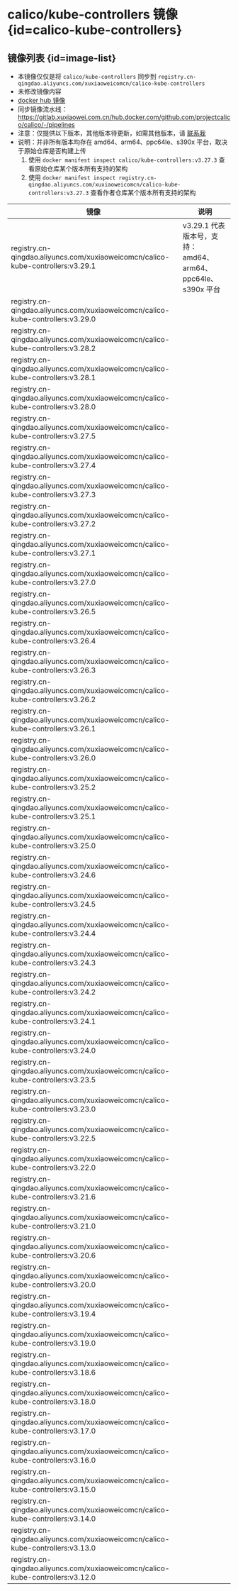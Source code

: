 # calico/kube-controllers 镜像 {id=calico-kube-controllers}

## 镜像列表 {id=image-list}

- 本镜像仅仅是将 `calico/kube-controllers` 同步到 `registry.cn-qingdao.aliyuncs.com/xuxiaoweicomcn/calico-kube-controllers`
- 未修改镜像内容
- [docker hub 镜像](https://hub.docker.com/r/calico/kube-controllers)
- 同步镜像流水线：https://gitlab.xuxiaowei.com.cn/hub.docker.com/github.com/projectcalico/calico/-/pipelines
- 注意：仅提供以下版本，其他版本待更新，如需其他版本，请 [联系我](../../../guide/website.md)
- 说明：并非所有版本均存在 amd64、arm64、ppc64le、s390x 平台，取决于原始仓库是否构建上传
    1. 使用 `docker manifest inspect calico/kube-controllers:v3.27.3` 查看原始仓库某个版本所有支持的架构
    2. 使用 `docker manifest inspect registry.cn-qingdao.aliyuncs.com/xuxiaoweicomcn/calico-kube-controllers:v3.27.3` 查看作者仓库某个版本所有支持的架构

| 镜像                                                                              | 说明                                            |
|---------------------------------------------------------------------------------|-----------------------------------------------|
| registry.cn-qingdao.aliyuncs.com/xuxiaoweicomcn/calico-kube-controllers:v3.29.1 | v3.29.1 代表版本号，支持：amd64、arm64、ppc64le、s390x 平台 |
| registry.cn-qingdao.aliyuncs.com/xuxiaoweicomcn/calico-kube-controllers:v3.29.0 |                                               |
| registry.cn-qingdao.aliyuncs.com/xuxiaoweicomcn/calico-kube-controllers:v3.28.2 |                                               |
| registry.cn-qingdao.aliyuncs.com/xuxiaoweicomcn/calico-kube-controllers:v3.28.1 |                                               |
| registry.cn-qingdao.aliyuncs.com/xuxiaoweicomcn/calico-kube-controllers:v3.28.0 |                                               |
| registry.cn-qingdao.aliyuncs.com/xuxiaoweicomcn/calico-kube-controllers:v3.27.5 |                                               |
| registry.cn-qingdao.aliyuncs.com/xuxiaoweicomcn/calico-kube-controllers:v3.27.4 |                                               |
| registry.cn-qingdao.aliyuncs.com/xuxiaoweicomcn/calico-kube-controllers:v3.27.3 |                                               |
| registry.cn-qingdao.aliyuncs.com/xuxiaoweicomcn/calico-kube-controllers:v3.27.2 |                                               |
| registry.cn-qingdao.aliyuncs.com/xuxiaoweicomcn/calico-kube-controllers:v3.27.1 |                                               |
| registry.cn-qingdao.aliyuncs.com/xuxiaoweicomcn/calico-kube-controllers:v3.27.0 |                                               |
| registry.cn-qingdao.aliyuncs.com/xuxiaoweicomcn/calico-kube-controllers:v3.26.5 |                                               |
| registry.cn-qingdao.aliyuncs.com/xuxiaoweicomcn/calico-kube-controllers:v3.26.4 |                                               |
| registry.cn-qingdao.aliyuncs.com/xuxiaoweicomcn/calico-kube-controllers:v3.26.3 |                                               |
| registry.cn-qingdao.aliyuncs.com/xuxiaoweicomcn/calico-kube-controllers:v3.26.2 |                                               |
| registry.cn-qingdao.aliyuncs.com/xuxiaoweicomcn/calico-kube-controllers:v3.26.1 |                                               |
| registry.cn-qingdao.aliyuncs.com/xuxiaoweicomcn/calico-kube-controllers:v3.26.0 |                                               |
| registry.cn-qingdao.aliyuncs.com/xuxiaoweicomcn/calico-kube-controllers:v3.25.2 |                                               |
| registry.cn-qingdao.aliyuncs.com/xuxiaoweicomcn/calico-kube-controllers:v3.25.1 |                                               |
| registry.cn-qingdao.aliyuncs.com/xuxiaoweicomcn/calico-kube-controllers:v3.25.0 |                                               |
| registry.cn-qingdao.aliyuncs.com/xuxiaoweicomcn/calico-kube-controllers:v3.24.6 |                                               |
| registry.cn-qingdao.aliyuncs.com/xuxiaoweicomcn/calico-kube-controllers:v3.24.5 |                                               |
| registry.cn-qingdao.aliyuncs.com/xuxiaoweicomcn/calico-kube-controllers:v3.24.4 |                                               |
| registry.cn-qingdao.aliyuncs.com/xuxiaoweicomcn/calico-kube-controllers:v3.24.3 |                                               |
| registry.cn-qingdao.aliyuncs.com/xuxiaoweicomcn/calico-kube-controllers:v3.24.2 |                                               |
| registry.cn-qingdao.aliyuncs.com/xuxiaoweicomcn/calico-kube-controllers:v3.24.1 |                                               |
| registry.cn-qingdao.aliyuncs.com/xuxiaoweicomcn/calico-kube-controllers:v3.24.0 |                                               |
| registry.cn-qingdao.aliyuncs.com/xuxiaoweicomcn/calico-kube-controllers:v3.23.5 |                                               |
| registry.cn-qingdao.aliyuncs.com/xuxiaoweicomcn/calico-kube-controllers:v3.23.0 |                                               |
| registry.cn-qingdao.aliyuncs.com/xuxiaoweicomcn/calico-kube-controllers:v3.22.5 |                                               |
| registry.cn-qingdao.aliyuncs.com/xuxiaoweicomcn/calico-kube-controllers:v3.22.0 |                                               |
| registry.cn-qingdao.aliyuncs.com/xuxiaoweicomcn/calico-kube-controllers:v3.21.6 |                                               |
| registry.cn-qingdao.aliyuncs.com/xuxiaoweicomcn/calico-kube-controllers:v3.21.0 |                                               |
| registry.cn-qingdao.aliyuncs.com/xuxiaoweicomcn/calico-kube-controllers:v3.20.6 |                                               |
| registry.cn-qingdao.aliyuncs.com/xuxiaoweicomcn/calico-kube-controllers:v3.20.0 |                                               |
| registry.cn-qingdao.aliyuncs.com/xuxiaoweicomcn/calico-kube-controllers:v3.19.4 |                                               |
| registry.cn-qingdao.aliyuncs.com/xuxiaoweicomcn/calico-kube-controllers:v3.19.0 |                                               |
| registry.cn-qingdao.aliyuncs.com/xuxiaoweicomcn/calico-kube-controllers:v3.18.6 |                                               |
| registry.cn-qingdao.aliyuncs.com/xuxiaoweicomcn/calico-kube-controllers:v3.18.0 |                                               |
| registry.cn-qingdao.aliyuncs.com/xuxiaoweicomcn/calico-kube-controllers:v3.17.0 |                                               |
| registry.cn-qingdao.aliyuncs.com/xuxiaoweicomcn/calico-kube-controllers:v3.16.0 |                                               |
| registry.cn-qingdao.aliyuncs.com/xuxiaoweicomcn/calico-kube-controllers:v3.15.0 |                                               |
| registry.cn-qingdao.aliyuncs.com/xuxiaoweicomcn/calico-kube-controllers:v3.14.0 |                                               |
| registry.cn-qingdao.aliyuncs.com/xuxiaoweicomcn/calico-kube-controllers:v3.13.0 |                                               |
| registry.cn-qingdao.aliyuncs.com/xuxiaoweicomcn/calico-kube-controllers:v3.12.0 |                                               |

<style>

._image_registry_cn-qingdao_aliyuncs_com_xuxiaoweicomcn_calico-kube-controllers table tr th:nth-child(1), 
._image_registry_cn-qingdao_aliyuncs_com_xuxiaoweicomcn_calico-kube-controllers table tr td:nth-child(1) {
    min-width: 575px;
}

._image_registry_cn-qingdao_aliyuncs_com_xuxiaoweicomcn_calico-kube-controllers table tr th:nth-child(2), 
._image_registry_cn-qingdao_aliyuncs_com_xuxiaoweicomcn_calico-kube-controllers table tr td:nth-child(2) {
    min-width: 455px;
}

</style>